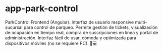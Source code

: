 # app-park-control
ParkControl Frontend (Angular). Interfaz de usuario responsive multi-sucursal para control de parqueo. Permite gestión de tickets, visualización de ocupación en tiempo real, compra de suscripciones en línea y portal de administración. Interfaz fácil de usar, cómoda y optimizada para dispositivos móviles (no se requiere PC). 📱💻
